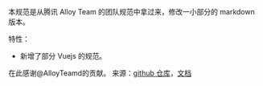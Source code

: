 本规范是从腾讯 Alloy Team 的团队规范中拿过来，修改一小部分的 markdown 版本。

特性：
- 新增了部分 Vuejs 的规范。
  
在此感谢@AlloyTeamd的贡献。
来源：[github 仓库](https://github.com/AlloyTeam/CodeGuide)，[文档](http://alloyteam.github.io/CodeGuide/)